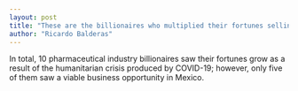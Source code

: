 ```yaml
---
layout: post
title: "These are the billionaires who multiplied their fortunes selling COVID vaccines to Mexico"
author: "Ricardo Balderas"
---
```


In total, 10 pharmaceutical industry billionaires saw their fortunes grow as a result of the humanitarian crisis produced by COVID-19; however, only five of them saw a viable business opportunity in Mexico.
